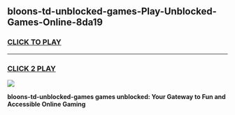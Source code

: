 
## bloons-td-unblocked-games-Play-Unblocked-Games-Online-8da19
<h3>
<a href="https://premium76.site?title=bloons-td-unblocked-games&ref=24A">CLICK TO PLAY</a></h3>
<hr>

<h3>
<a href="https://premium76.site?title=bloons-td-unblocked-games&ref=24A">CLICK 2 PLAY</a>
  
</h3>

<a href="https://premium76.site?title=bloons-td-unblocked-games&ref=24A"><img src="https://clearcache.store/games.png"></a>


**bloons-td-unblocked-games games unblocked: Your Gateway to Fun and Accessible Online Gaming**
